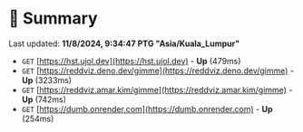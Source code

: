 # 📖 Summary
Last updated: **11/8/2024, 9:34:47 PTG "Asia/Kuala_Lumpur"**

- `GET` [https://hst.ujol.dev](https://hst.ujol.dev) - **Up** (479ms)
- `GET` [https://reddviz.deno.dev/gimme](https://reddviz.deno.dev/gimme) - **Up** (3233ms)
- `GET` [https://reddviz.amar.kim/gimme](https://reddviz.amar.kim/gimme) - **Up** (742ms)
- `GET` [https://dumb.onrender.com](https://dumb.onrender.com) - **Up** (254ms)
